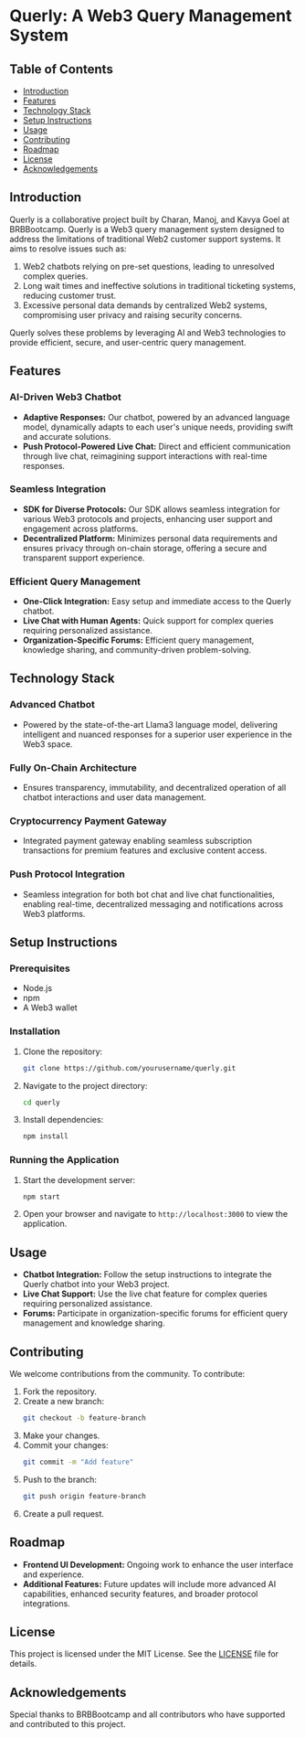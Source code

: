 # Querly: A Web3 Query Management System

## Table of Contents
- [Introduction](#introduction)
- [Features](#features)
- [Technology Stack](#technology-stack)
- [Setup Instructions](#setup-instructions)
- [Usage](#usage)
- [Contributing](#contributing)
- [Roadmap](#roadmap)
- [License](#license)
- [Acknowledgements](#acknowledgements)

## Introduction
Querly is a collaborative project built by Charan, Manoj, and Kavya Goel at BRBBootcamp. Querly is a Web3 query management system designed to address the limitations of traditional Web2 customer support systems. It aims to resolve issues such as:
1. Web2 chatbots relying on pre-set questions, leading to unresolved complex queries.
2. Long wait times and ineffective solutions in traditional ticketing systems, reducing customer trust.
3. Excessive personal data demands by centralized Web2 systems, compromising user privacy and raising security concerns.

Querly solves these problems by leveraging AI and Web3 technologies to provide efficient, secure, and user-centric query management.

## Features
### AI-Driven Web3 Chatbot
- **Adaptive Responses:** Our chatbot, powered by an advanced language model, dynamically adapts to each user's unique needs, providing swift and accurate solutions.
- **Push Protocol-Powered Live Chat:** Direct and efficient communication through live chat, reimagining support interactions with real-time responses.

### Seamless Integration
- **SDK for Diverse Protocols:** Our SDK allows seamless integration for various Web3 protocols and projects, enhancing user support and engagement across platforms.
- **Decentralized Platform:** Minimizes personal data requirements and ensures privacy through on-chain storage, offering a secure and transparent support experience.

### Efficient Query Management
- **One-Click Integration:** Easy setup and immediate access to the Querly chatbot.
- **Live Chat with Human Agents:** Quick support for complex queries requiring personalized assistance.
- **Organization-Specific Forums:** Efficient query management, knowledge sharing, and community-driven problem-solving.

## Technology Stack
### Advanced Chatbot
- Powered by the state-of-the-art Llama3 language model, delivering intelligent and nuanced responses for a superior user experience in the Web3 space.

### Fully On-Chain Architecture
- Ensures transparency, immutability, and decentralized operation of all chatbot interactions and user data management.

### Cryptocurrency Payment Gateway
- Integrated payment gateway enabling seamless subscription transactions for premium features and exclusive content access.

### Push Protocol Integration
- Seamless integration for both bot chat and live chat functionalities, enabling real-time, decentralized messaging and notifications across Web3 platforms.

## Setup Instructions
### Prerequisites
- Node.js
- npm
- A Web3 wallet

### Installation
1. Clone the repository:
    ```bash
    git clone https://github.com/yourusername/querly.git
    ```
2. Navigate to the project directory:
    ```bash
    cd querly
    ```
3. Install dependencies:
    ```bash
    npm install
    ```

### Running the Application
1. Start the development server:
    ```bash
    npm start
    ```
2. Open your browser and navigate to `http://localhost:3000` to view the application.

## Usage
- **Chatbot Integration:** Follow the setup instructions to integrate the Querly chatbot into your Web3 project.
- **Live Chat Support:** Use the live chat feature for complex queries requiring personalized assistance.
- **Forums:** Participate in organization-specific forums for efficient query management and knowledge sharing.

## Contributing
We welcome contributions from the community. To contribute:
1. Fork the repository.
2. Create a new branch:
    ```bash
    git checkout -b feature-branch
    ```
3. Make your changes.
4. Commit your changes:
    ```bash
    git commit -m "Add feature"
    ```
5. Push to the branch:
    ```bash
    git push origin feature-branch
    ```
6. Create a pull request.

## Roadmap
- **Frontend UI Development:** Ongoing work to enhance the user interface and experience.
- **Additional Features:** Future updates will include more advanced AI capabilities, enhanced security features, and broader protocol integrations.

## License
This project is licensed under the MIT License. See the [LICENSE](LICENSE) file for details.

## Acknowledgements
Special thanks to BRBBootcamp and all contributors who have supported and contributed to this project.
